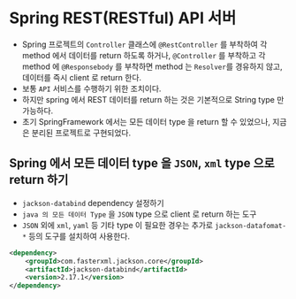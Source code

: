 # Spring REST(RESTful) API 서버

- Spring 프로젝트의 `Controller` 클래스에 `@RestController` 를 부착하여 각 method 에서 데이터를 return 하도록 하거나, `@Controller` 를 부착하고 각 method 에 `@Responsebody` 를 부착하면 method 는 `Resolver`를 경유하지 않고, 데이터를 즉시 client 로 return 한다.
- 보통 `API` 서비스를 수행하기 위한 조치이다.
- 하지만 spring 에서 REST 데이터를 return 하는 것은 기본적으로 String type 만 가능하다.
- 초기 SpringFramework 에서는 모든 데이터 type 을 return 할 수 있었으나, 지금은 분리된 프로젝트로 구현되었다.

## Spring 에서 모든 데이터 type 을 `JSON`, `xml` type 으로 return 하기

- `jackson-databind` dependency 설정하기
- `java 의 모든 데이터 Type` 을 `JSON` type 으로 client 로 return 하는 도구
- `JSON` 외에 `xml`, `yaml` 등 기타 type 이 필요한 경우는 추가로 `jackson-datafomat-*` 등의 도구를 설치하여 사용한다.

```xml
<dependency>
    <groupId>com.fasterxml.jackson.core</groupId>
    <artifactId>jackson-databind</artifactId>
    <version>2.17.1</version>
</dependency>
```
